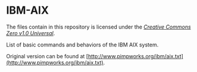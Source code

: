 # IBM-AIX

The files contain in this repository is licensed under the [*Creative Commons Zero v1.0 Universal*](https://choosealicense.com/licenses/cc0-1.0/).

List of basic commands and behaviors of the IBM AIX system.

Original version can be found at [http://www.pimpworks.org/ibm/aix.txt](http://www.pimpworks.org/ibm/aix.txt).